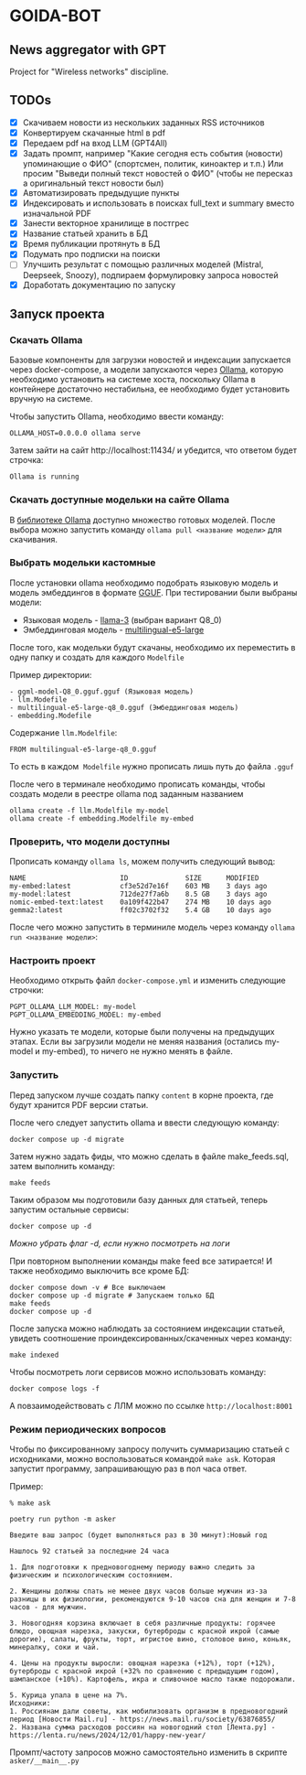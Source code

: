 # GOIDA-BOT
## News aggregator with GPT

Project for "Wireless networks" discipline.

## TODOs
- [x] Скачиваем новости из нескольких заданных RSS источников
- [x] Конвертируем скачанные html в pdf
- [x] Передаем pdf на вход LLM (GPT4All)
- [x] Задать промпт, например "Какие сегодня есть события (новости) упоминающие о ФИО" (спортсмен, политик, киноактер и т.п.)
Или просим "Выведи полный текст новостей о ФИО" (чтобы не пересказ а оригинальный текст новости был)
- [x] Автоматизировать предыдущие пункты
- [X] Индексировать и использовать в поисках full_text и summary вместо изначальной PDF
- [x] Занести векторное хранилище в постгрес
- [X] Название статьей хранить в БД
- [X] Время публикации протянуть в БД
- [X] Подумать про подписки на поиски
- [ ] Улучшить результат с помощью различных моделей (Mistral, Deepseek, Snoozy), подпираем формулировку запроса новостей
- [X] Доработать документацию по запуску

## Запуск проекта

### Скачать Ollama

Базовые компоненты для загрузки новостей и индексации запускается через docker-compose,
а модели запускаются через [Ollama](https://ollama.com/), которую необходимо установить на системе хоста, поскольку Ollama в контейнере достаточно нестабильна, ее необходимо будет установить вручную на системе.

Чтобы запустить Ollama, необходимо ввести команду:

```
OLLAMA_HOST=0.0.0.0 ollama serve
```

Затем зайти на сайт http://localhost:11434/ и убедится, что ответом будет строчка:

```
Ollama is running
```

### Скачать доступные модельки на сайте Ollama

В [библиотеке Ollama](https://ollama.com/library) доступно 
множество готовых моделей. После выбора можно запустить команду `ollama pull <название модели>` для скачивания. 

### Выбрать модельки кастомные

После установки ollama необходимо подобрать языковую модель и модель эмбеддингов в формате [GGUF](https://huggingface.co/models?library=gguf&sort=trending). При тестировании были выбраны модели:
- Языковая модель - [llama-3](https://huggingface.co/ruslandev/llama-3-8b-gpt-4o-ru1.0-gguf/tree/main) (выбран вариант Q8_0)
- Эмбеддинговая модель - [multilingual-e5-large](https://huggingface.co/KeyurRamoliya/multilingual-e5-large-GGUF/tree/main)

После того, как модельки будут скачаны, необходимо их
переместить в одну папку и создать для каждого `Modelfile`

Пример директории:
```
- ggml-model-Q8_0.gguf.gguf (Языковая модель)
- llm.Modefile
- multilingual-e5-large-q8_0.gguf (Эмбеддинговая модель)
- embedding.Modefile
```

Содержание `llm.Modelfile`:
```
FROM multilingual-e5-large-q8_0.gguf
```

То есть в каждом  `Modelfile` нужно прописать лишь путь до 
файла `.gguf`

После чего в терминале необходимо прописать команды, чтобы создать модели в реестре 
ollama под заданным названием
```
ollama create -f llm.Modelfile my-model
ollama create -f embedding.Modelfile my-embed 
```

### Проверить, что модели доступны

Прописать команду `ollama ls`, можем получить следующий вывод:

```
NAME                       ID              SIZE      MODIFIED    
my-embed:latest            cf3e52d7e16f    603 MB    3 days ago     
my-model:latest            712de27f7a6b    8.5 GB    3 days ago     
nomic-embed-text:latest    0a109f422b47    274 MB    10 days ago    
gemma2:latest              ff02c3702f32    5.4 GB    10 days ago
```

После чего можно запустить в терминиле модель через команду 
`ollama run <название модели>`:

### Настроить проект

Необходимо открыть файл `docker-compose.yml` и изменить следующие строчки:
```
PGPT_OLLAMA_LLM_MODEL: my-model
PGPT_OLLAMA_EMBEDDING_MODEL: my-embed
```

Нужно указать те модели, которые были получены на предыдущих этапах. Если вы загрузили модели не меняя названия (остались 
my-model и my-embed), то ничего не нужно менять в файле.

### Запустить

Перед запуском лучше создать папку `content` в корне проекта, где будут хранится PDF версии статьи. 

После чего следует запустить ollama и ввести следующую команду:
```
docker compose up -d migrate
```

Затем нужно задать фиды, что можно сделать в файле make_feeds.sql, затем выполнить команду:
```
make feeds
```

Таким образом мы подготовили базу данных для статьей, теперь запустим остальные сервисы:

```
docker compose up -d
```

*Можно убрать флаг -d, если нужно посмотреть на логи*

При повторном выполнении команды make feed все затирается! И также необходимо выключить все кроме БД:
```
docker compose down -v # Все выключаем
docker compose up -d migrate # Запускаем только БД
make feeds
docker compose up -d
```

После запуска можно наблюдать за состоянием индексации статьей, увидеть соотношение проиндексированных/скаченных через команду:

```
make indexed
```

Чтобы посмотреть логи сервисов можно использовать команду:
```
docker compose logs -f
```

А повзаимодействовать с ЛЛМ можно по ссылке `http://localhost:8001`

### Режим периодических вопросов

Чтобы по фиксированному запросу получить суммаризацию статьей с исходниками, можно воспользоваться командой `make ask`. Которая запустит программу, 
запрашивающую раз в пол часа ответ.

Пример:
```
% make ask

poetry run python -m asker

Введите ваш запрос (будет выполняться раз в 30 минут):Новый год

Нашлось 92 статьей за последние 24 часа

1. Для подготовки к предновогоднему периоду важно следить за физическим и психологическим состоянием.

2. Женщины должны спать не менее двух часов больше мужчин из-за разницы в их физиологии, рекомендуются 9-10 часов сна для женщин и 7-8 часов - для мужчин.

3. Новогодняя корзина включает в себя различные продукты: горячее блюдо, овощная нарезка, закуски, бутерброды с красной икрой (самые дорогие), салаты, фрукты, торт, игристое вино, столовое вино, коньяк, минералку, соки и чай.

4. Цены на продукты выросли: овощная нарезка (+12%), торт (+12%), бутерброды с красной икрой (+32% по сравнению с предыдущим годом), шампанское (+10%). Картофель, икра и сливочное масло также подорожали.

5. Курица упала в цене на 7%.
Исходники:
1. Россиянам дали советы, как мобилизовать организм в предновогодний период [Новости Mail.ru] - https://news.mail.ru/society/63876855/
2. Названа сумма расходов россиян на новогодний стол [Лента.ру] - https://lenta.ru/news/2024/12/01/happy-new-year/
```

Промпт/частоту запросов можно самостоятельно изменить в скрипте `asker/__main__.py`
